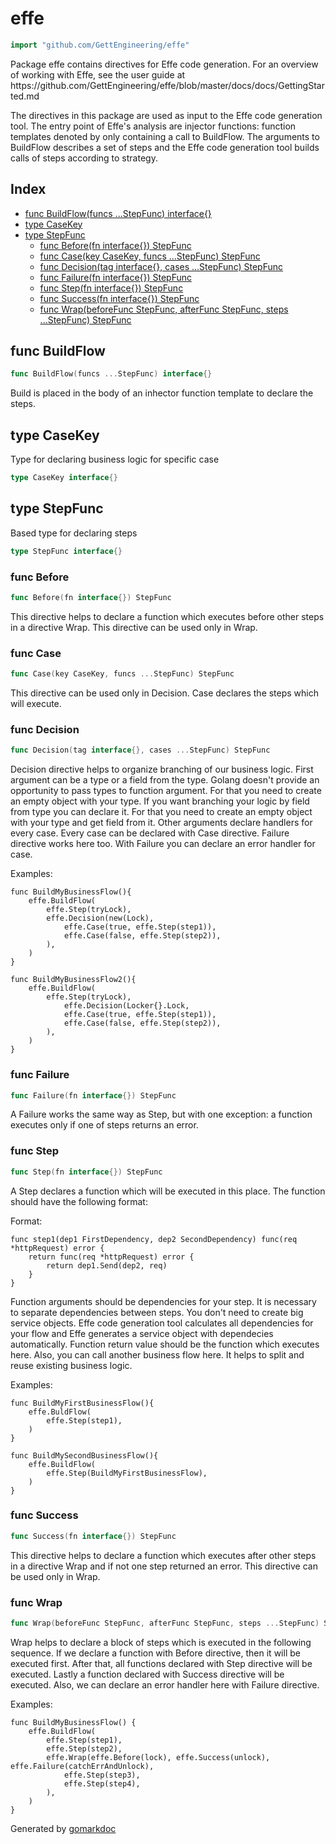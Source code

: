 <!-- Code generated by gomarkdoc. DO NOT EDIT -->

# effe

```go
import "github.com/GettEngineering/effe"
```

Package effe contains directives for Effe code generation\. For an overview of working with Effe\, see the user guide at https://github\.com/GettEngineering/effe/blob/master/docs/docs/GettingStarted\.md

The directives in this package are used as input to the Effe code generation tool\. The entry point of Effe's analysis are injector functions: function templates denoted by only containing a call to BuildFlow\. The arguments to BuildFlow describes a set of steps and the Effe code generation tool builds calls of steps according to strategy\.

## Index

- [func BuildFlow(funcs ...StepFunc) interface{}](<#func-buildflow>)
- [type CaseKey](<#type-casekey>)
- [type StepFunc](<#type-stepfunc>)
  - [func Before(fn interface{}) StepFunc](<#func-before>)
  - [func Case(key CaseKey, funcs ...StepFunc) StepFunc](<#func-case>)
  - [func Decision(tag interface{}, cases ...StepFunc) StepFunc](<#func-decision>)
  - [func Failure(fn interface{}) StepFunc](<#func-failure>)
  - [func Step(fn interface{}) StepFunc](<#func-step>)
  - [func Success(fn interface{}) StepFunc](<#func-success>)
  - [func Wrap(beforeFunc StepFunc, afterFunc StepFunc, steps ...StepFunc) StepFunc](<#func-wrap>)


## func BuildFlow

```go
func BuildFlow(funcs ...StepFunc) interface{}
```

Build is placed in the body of an inhector function template to declare the steps\.

## type CaseKey

Type for declaring business logic for specific case

```go
type CaseKey interface{}
```

## type StepFunc

Based type for declaring steps

```go
type StepFunc interface{}
```

### func Before

```go
func Before(fn interface{}) StepFunc
```

This directive helps to declare a function which executes before other steps in a directive Wrap\. This directive can be used only in Wrap\.

### func Case

```go
func Case(key CaseKey, funcs ...StepFunc) StepFunc
```

This directive can be used only in Decision\. Case declares the steps which will execute\.

### func Decision

```go
func Decision(tag interface{}, cases ...StepFunc) StepFunc
```

Decision directive helps to organize branching of our business logic\. First argument can be a type or a field from the type\. Golang doesn't provide an opportunity to pass types to function argument\. For that you need to create an empty object with your type\. If you want branching your logic by field from type you can declare it\. For that you need to create an empty object with your type and get field from it\. Other arguments declare handlers for every case\. Every case can be declared with Case directive\. Failure directive works here too\. With Failure you can declare an error handler for case\.

Examples:

```
func BuildMyBusinessFlow(){
    effe.BuildFlow(
        effe.Step(tryLock),
        effe.Decision(new(Lock),
            effe.Case(true, effe.Step(step1)),
            effe.Case(false, effe.Step(step2)),
        ),
    )
}

func BuildMyBusinessFlow2(){
    effe.BuildFlow(
        effe.Step(tryLock),
            effe.Decision(Locker{}.Lock,
            effe.Case(true, effe.Step(step1)),
            effe.Case(false, effe.Step(step2)),
        ),
    )
}
```

### func Failure

```go
func Failure(fn interface{}) StepFunc
```

A Failure works the same way as Step\, but with one exception: a function executes only if one of steps returns an error\.

### func Step

```go
func Step(fn interface{}) StepFunc
```

A Step declares a function which will be executed in this place\. The function should have the following format:

Format:

```
func step1(dep1 FirstDependency, dep2 SecondDependency) func(req *httpRequest) error {
    return func(req *httpRequest) error {
        return dep1.Send(dep2, req)
    }
}
```

Function arguments should be dependencies for your step\. It is necessary to separate dependencies between steps\. You don't need to create big service objects\. Effe code generation tool calculates all dependencies for your flow and Effe generates a service object with dependecies automatically\. Function return value should be the function which executes here\. Also\, you can call another business flow here\. It helps to split and reuse existing business logic\.

Examples:

```
func BuildMyFirstBusinessFlow(){
    effe.BuldFlow(
        effe.Step(step1),
    )
}

func BuildMySecondBusinessFlow(){
    effe.BuildFlow(
        effe.Step(BuildMyFirstBusinessFlow),
    )
}
```

### func Success

```go
func Success(fn interface{}) StepFunc
```

This directive helps to declare a function which executes after other steps in a directive Wrap and if not one step returned an error\. This directive can be used only in Wrap\.

### func Wrap

```go
func Wrap(beforeFunc StepFunc, afterFunc StepFunc, steps ...StepFunc) StepFunc
```

Wrap helps to declare a block of steps which is executed in the following sequence\. If we declare a function with Before directive\, then it will be executed first\. After that\, all functions declared with Step directive will be executed\. Lastly a function declared with Success directive will be executed\. Also\, we can declare an error handler here with Failure directive\.

Examples:

```
func BuildMyBusinessFlow() {
    effe.BuildFlow(
        effe.Step(step1),
        effe.Step(step2),
        effe.Wrap(effe.Before(lock), effe.Success(unlock), effe.Failure(catchErrAndUnlock),
            effe.Step(step3),
            effe.Step(step4),
        ),
    )
}
```



Generated by [gomarkdoc](<https://github.com/princjef/gomarkdoc>)
